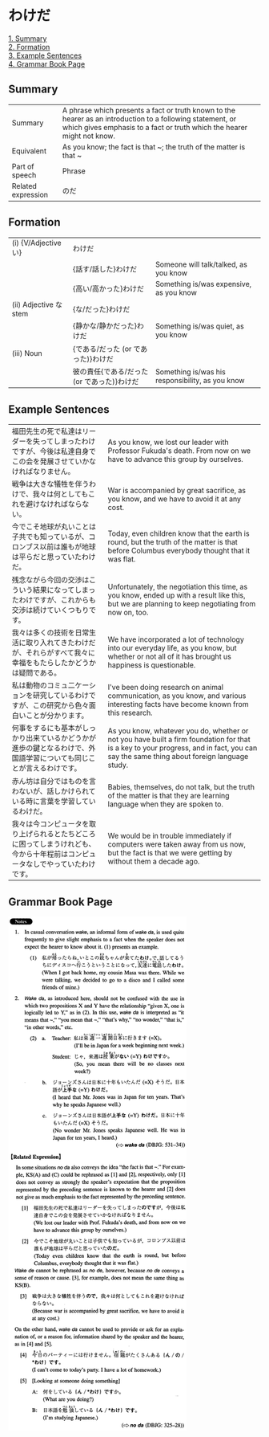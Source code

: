 # わけだ

[1. Summary](#summary)<br>
[2. Formation](#formation)<br>
[3. Example Sentences](#example-sentences)<br>
[4. Grammar Book Page](#grammar-book-page)<br>


## Summary

<table><tr>   <td>Summary</td>   <td>A phrase which presents a fact or truth known to the hearer as an introduction to a following statement, or which gives emphasis to a fact or truth which the hearer might not know.</td></tr><tr>   <td>Equivalent</td>   <td>As you know; the fact is that ~; the truth of the matter is that ~</td></tr><tr>   <td>Part of speech</td>   <td>Phrase</td></tr><tr>   <td>Related expression</td>   <td>のだ</td></tr></table>

## Formation

<table class="table"> <tbody><tr class="tr head"><td class="td"><span class="numbers">(i)</span> <span class="bold">{V/Adjective い}</span></td><td class="td"><span class="concept">わけだ</span></td><td class="td"></td></tr><tr class="tr"><td class="td"></td><td class="td"><span>{話す/話した}</span><span class="concept">わけだ</span></td><td class="td"><span>Someone will talk/talked, as you know</span></td></tr><tr class="tr"><td class="td"></td><td class="td">{高い/高かった}<span class="concept">わけだ</span></td><td class="td"><span>Something is/was expensive, as you know</span></td></tr><tr class="tr head"><td class="td"><span class="numbers">(ii)</span> <span class="bold">Adjective な stem</span></td><td class="td"><span>{</span><span class="concept">な</span><span>/</span><span class="concept"></span><span class="concept">だった<span>}</span>わけだ</span></td><td class="td"></td></tr><tr class="tr"><td class="td"></td><td class="td"><span>{静か</span><span class="concept">な</span><span>/静か</span><span class="concept"></span><span class="concept">だった<span>}</span>わけだ</span></td><td class="td"><span>Something is/was quiet, as you know</span></td></tr><tr class="tr head"><td class="td"><span class="numbers">(iii)</span> <span class="bold">Noun</span></td><td class="td"><span>{</span><span class="concept">である</span><span>/</span><span class="concept">だった</span><span> (or </span><span class="concept">であった</span><span>)}</span><span class="concept">わけだ</span></td><td class="td"></td></tr><tr class="tr"><td class="td"></td><td class="td"><span>彼の責任{</span><span class="concept">である</span><span>/</span><span class="concept">だった</span><span> (or </span><span class="concept">であった</span><span>)}</span><span class="concept">わけだ</span></td><td class="td"><span>Something is/was his responsibility, as you know</span></td></tr></tbody></table>

## Example Sentences

<table><tr>   <td>福田先生の死で私達はリーダーを失ってしまったわけですが、今後は私達自身でこの会を発展させていかなければなりません。</td>   <td>As you know, we lost our leader with Professor Fukuda's death. From now on we have to advance this group by ourselves.</td></tr><tr>   <td>戦争は大きな犠牲を伴うわけで、我々は何としてもこれを避けなければならない。</td>   <td>War is accompanied by great sacrifice, as you know, and we have to avoid it at any cost.</td></tr><tr>   <td>今でこそ地球が丸いことは子共でも知っているが、コロンブス以前は誰もが地球は平らだと思っていたわけだ。</td>   <td>Today, even children know that the earth is round, but the truth of the matter is that before Columbus everybody thought that it was flat.</td></tr><tr>   <td>残念ながら今回の交渉はこういう結果になってしまったわけですが、これからも交渉は続けていくつもりです。</td>   <td>Unfortunately, the negotiation this time, as you know, ended up with a result like this, but we are planning to keep negotiating from now on, too.</td></tr><tr>   <td>我々は多くの技術を日常生活に取り入れてきたわけだが、それらがすべて我々に幸福をもたらしたかどうかは疑問である。</td>   <td>We have incorporated a lot of technology into our everyday life, as you know, but whether or not all of it has brought us happiness is questionable.</td></tr><tr>   <td>私は動物のコミュ二ケーションを研究しているわけですが、この研究から色々面白いことが分かります。</td>   <td>I've been doing research on animal communication, as you know, and various interesting facts have become known from this research.</td></tr><tr>   <td>何事をするにも基本がしっかり出来ているかどうかが進歩の鍵となるわけで、外国語学習についても同じことが言えるわけです。</td>   <td>As you know, whatever you do, whether or not you have built a firm foundation for that is a key to your progress, and in fact, you can say the same thing about foreign language study.</td></tr><tr>   <td>赤ん坊は自分ではものを言わないが、話しかけられている時に言葉を学習しているわけだ。</td>   <td>Babies, themselves, do not talk, but the truth of the matter is that they are learning language when they are spoken to.</td></tr><tr>   <td>我々は今コンピュータを取り上げられるとたちどころに困ってしまうけれども、今から十年程前はコンピュータなしでやっていたわけです。</td>   <td>We would be in trouble immediately if computers were taken away from us now, but the fact is that we were getting by without them a decade ago.</td></tr></table>

## Grammar Book Page

![](../img/Intermediateわけだ.png)

